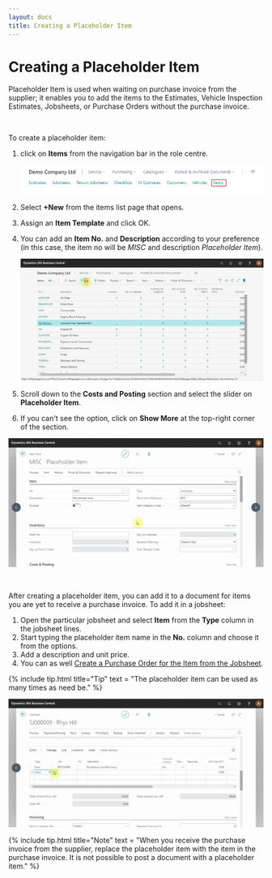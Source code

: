 ```yaml
---
layout: docs
title: Creating a Placeholder Item
---
```


# Creating a Placeholder Item

Placeholder Item is used when waiting on purchase invoice from the supplier; it enables you to add the items to the Estimates, Vehicle Inspection Estimates, Jobsheets, or Purchase Orders without the purchase invoice.

<br>

To create a placeholder item:
1. click on **Items** from the navigation bar in the role centre.

    ![](media/garagehive-placeholder-item1.png)

2. Select **+New** from the items list page that opens.
3. Assign an **Item Template** and click OK. 
4. You can add an **Item No.** and **Description** according to your preference (in this case, the item no will be *MISC* and description *Placeholder Item*). 

    ![](media/garagehive-placeholder-item1.gif)

5. Scroll down to the **Costs and Posting** section and select the slider on **Placeholder Item**.
6. If you can't see the option, click on **Show More** at the top-right corner of the section.

![](media/garagehive-placeholder-item2.gif)

<br>

After creating a placeholder item, you can add it to a document for items you are yet to receive a purchase invoice. To add it in a jobsheet:
1. Open the particular jobsheet and select **Item** from the **Type** column in the jobsheet lines. 
2. Start typing the placeholder item name in the **No.** column and choose it from the options. 
3. Add a description and unit price. 
4. You can as well [Create a Purchase Order for the Item from the Jobsheet](garagehive-create-a-purchase-order.html).

{% include tip.html title="Tip" text = "The placeholder item can be used as many times as need be." %}

![](media/garagehive-placeholder-item3.gif)


{% include tip.html title="Note" text = "When you receive the purchase invoice from the supplier, replace the placeholder item with the item in the purchase invoice. It is not possible to post a document with a placeholder item." %}

